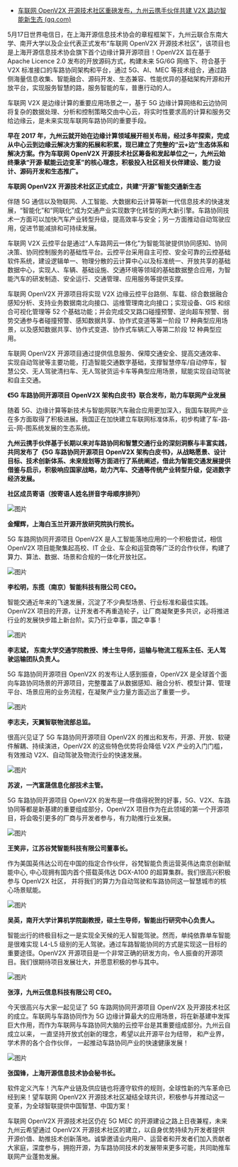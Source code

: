 - [车联网 OpenV2X 开源技术社区重磅发布，九州云携手伙伴共建 V2X 路边智能新生态 (qq.com)](https://mp.weixin.qq.com/s/gSN6ZPaATPS0PUdoq2O7UQ)

5月17日世界电信日，在上海开源信息技术协会的章程框架下，九州云联合东南大学、南开大学以及企业代表正式发布“车联网 OpenV2X 开源技术社区”，该项目也是上海开源信息技术协会旗下首个边缘计算开源项目！OpenV2X 旨在基于 Apache Licence 2.0 发布的开放源码方式，构建未来 5G/6G 网络下、符合基于 V2X 标准接口的车路协同架构和平台，通过 5G、AI、MEC 等技术组合，通过路侧海量信息收集、智能融合、源码开发、生态兼容、性能优异的基础架构开源和开放平台，实现服务智慧的路，服务智能的车，普惠行动的人。

车联网 V2X 是边缘计算的重要应用场景之一，基于 5G 边缘计算网络和云边协同将复杂的数据处理、分析和控制策略交由中心云，将实时性要求高的计算和服务交给边缘云，是未来实现车联网车路协同的重要手段。

**早在 2017 年，九州云就开始在边缘计算领域展开相关布局，经过多年探索，完成从中心云到边缘云解决方案的拓展和积累，现已建立了完整的“云+边”生态体系和解决方案。作为车联网 OpenV2X 开源技术社区筹备和发起单位之一，九州云始终秉承“开源·赋能云边变革”的核心理念，积极投入社区相关伙伴建设、能力设计、源码开发和生态推广。**

**车联网 OpenV2X 开源技术社区正式成立，共建“开源”智能交通新生态**

伴随 5G 通信以及物联网、人工智能、大数据和云计算等新一代信息技术的快速发展，“智能化”和“网联化”成为交通产业实现数字化转型的两大新引擎。车路协同技术一方面可以加快汽车产业转型升级，提高效率与安全；另一方面推动自动驾驶应用，促进节能减排和可持续发展。

车联网 V2X 云控平台是通过“人车路网云一体化”为智能驾驶提供协同感知、协同决策、协同控制服务的基础性平台。云控平台采用自主可控、安全可靠的云控基础软件系统，建设逻辑单一、物理分散的云计算中心以及标准统一、开放共享的基础数据中心，实现人、车辆、基础设施、交通环境等领域的基础数据整合应用，为智能汽车的研发制造、安全运行、交通管理、应用服务等提供支撑。

车联网 OpenV2X 开源项目将实现 V2X 边缘云控平台路侧、车载、综合数据融合感知分析、支持业务数据南北向接口、运维管理南北向接口；实现设备、GIS 和综合可视化管理等 52 个基础功能；并会完成交叉路口碰撞预警、逆向超车预警、弱势交通参与者碰撞预警、感知数据共享、协作式变道等第一阶段 17 种典型应用场景，以及感知数据共享、协作式变道、协作式车辆汇入等第二阶段 12 种典型应用。

车联网 OpenV2X 开源项目通过提供信息服务、保障交通安全、提高交通效率、实现自动驾驶等主要功能，打造智能交通数字基础，支撑智慧停车/自动停车，智慧公交、无人驾驶清扫车、无人驾驶货运卡车等典型应用场景，赋能实现自动驾驶和自主交通。

**《5G 车路协同开源项目 OpenV2X 架构白皮书》联合发布，助力车联网产业发展**

随着 5G、边缘计算等新技术与智能网联汽车融合应用更加深入，我国车联网产业在多方面取得了积极进展。我国正在加快建立车联网标准体系，初步构建了车-路-云-网-图系统发展的生态系统。

**九州云携手伙伴基于长期以来对车路协同和智慧交通行业的深刻洞察与丰富实践，共同发布了《5G 车路协同开源项目 OpenV2X 架构白皮书》，从战略愿景、设计目标、技术创新体系、未来规划等方面进行了系统阐述，借此为智能交通发展提供借鉴与启示，积极响应国家战略，助力汽车、交通等传统产业转型升级，促进数字经济发展。**

**社区成员寄语（按寄语人姓名拼音字母顺序排列）**





![图片](https://mmbiz.qpic.cn/sz_mmbiz_png/Hl54p4MexNfoiahtcanI6XoOedpPGegSiaibYosuQ8Bavt8c9mjfwJGicBjk2f4QDAIq34SaOyO91ZD9nfbRvVgHrA/640?wx_fmt=png&wxfrom=5&wx_lazy=1&wx_co=1)

**金耀辉，上海白玉兰开源开放研究院执行院长。**

5G 车路网协同开源项目 OpenV2X 是人工智能落地应用的一个积极尝试，相信 OpenV2X 项目能聚集起高校、IT 企业、车企和运营商等广泛的合作伙伴，构建了算力、算法、数据、场景和合规的一体化开放社区。

![图片](https://mmbiz.qpic.cn/sz_mmbiz_png/Hl54p4MexNfoiahtcanI6XoOedpPGegSiaqGhnLVibf9vRfGVpu3Dy0YTb8VExTVI1yNBq5BNhDne7ictr9wrucdPg/640?wx_fmt=png&wxfrom=5&wx_lazy=1&wx_co=1)

**李松明，东揽（南京）智能科技有限公司 CEO。**

智能交通近年来的飞速发展，沉淀了不少典型场景、行业标准和最佳实践。OpenV2X 项目的开源，让开发者不再重造轮子，让厂商凝聚更多共识，必将推进行业的发展快步踏上新台阶。实乃行业幸事，国之幸事！



![图片](https://mmbiz.qpic.cn/sz_mmbiz_png/Hl54p4MexNfoiahtcanI6XoOedpPGegSiatWiaroFd9mWWYyN5ExDfiaEfWEYkrhr9jWIiaEedADuflcIvUEaPO8gaA/640?wx_fmt=png&wxfrom=5&wx_lazy=1&wx_co=1)

**李志斌， 东南大学交通学院教授、博士生导师，运输与物流工程系主任、无人驾驶运输团队负责人。**

5G 车路协同开源项目 OpenV2X 的发布让人感到振奋，OpenV2X 是全球首个面向车路协同场景的开源项目，完整覆盖了从数据感知、融合分析、模型计算、管理平台、场景应用的业务流程，在凝聚产业力量方面迈出了重要一步。

![图片](https://mmbiz.qpic.cn/sz_mmbiz_png/Hl54p4MexNfoiahtcanI6XoOedpPGegSiasjibV7LYKcVfRPk8j3tn39icySDcLd2wQ8QxxL6uiaCcJhuyTRySmDZAQ/640?wx_fmt=png&wxfrom=5&wx_lazy=1&wx_co=1)

**李志夫，天翼智联物流部总监。**

很高兴见证了 5G 车路协同开源项目 OpenV2X 的推出和发布，开源、开放、软硬件解耦、持续演进，OpenV2X 的这些特色优势将会降低 V2X 产业的入门门槛，有效推动 V2X、自动驾驶及物流行业的快速发展。

![图片](https://mmbiz.qpic.cn/sz_mmbiz_png/Hl54p4MexNfoiahtcanI6XoOedpPGegSiaDLAHdJPIp11p9EtibaicqSHpszYy4iaNgiaVzYbeSjqSnatSFYAnGzJ9FQ/640?wx_fmt=png&wxfrom=5&wx_lazy=1&wx_co=1)



**苏波，一汽富晟信息化部技术主管。**

5G 车路协同开源项目 OpenV2X 的发布是一件值得祝贺的好事，5G、V2X、车路协同等都是新基建的重要组成部分，OpenV2X 项目作为在此领域的第一个开源项目，将会吸引更多的厂商与开发者参与，有力助推行业发展。



![图片](https://mmbiz.qpic.cn/sz_mmbiz_jpg/Hl54p4MexNfoiahtcanI6XoOedpPGegSia7qCicdUdkpeZkrl1UtQ0Wf8fUeSfJyY9mrQY7n9NB7gzHjo8JyZKZAQ/640?wx_fmt=jpeg&wxfrom=5&wx_lazy=1&wx_co=1)

**王笑非，江苏谷梵智能科技有限公司董事长。**

作为美国英伟达公司在中国的指定合作伙伴，谷梵智能负责运营英伟达南京创新赋能中心,  中心现拥有国内首个搭载英伟达 DGX-A100 的超算集群。我们很高兴积极参与 OpenV2X 社区， 并将我们的算力为自动驾驶和车路协同这一智慧城市的核心场景赋能。

![图片](https://mmbiz.qpic.cn/sz_mmbiz_png/Hl54p4MexNfoiahtcanI6XoOedpPGegSiaG4nu6c4vdjfK1LYHMibicOWah4jEbhDx7EOmnHwhAx9ibdkCXuqpjrz0g/640?wx_fmt=png&wxfrom=5&wx_lazy=1&wx_co=1)



**吴英，南开大学计算机学院副教授，硕士生导师，智能出行研究中心负责人。**

智能出行的终极目标之一是实现全天候的无人智能驾驶。然而，单纯依靠单车智能是很难实现 L4-L5 级别的无人驾驶。通过车路智能协同的方式是实现这一目标的重要途径。OpenV2X 开源项目是一个非常正确的研发方向，令人振奋的开源项目。我们很期待项目发展壮大，并愿意积极的参与其中。



![图片](https://mmbiz.qpic.cn/sz_mmbiz_png/Hl54p4MexNfoiahtcanI6XoOedpPGegSiakL6QMRrFjicSyMl5XFF3qpDSXyUqM2QwQtLXbrs07iaf3ziaBH84KkIfQ/640?wx_fmt=png&wxfrom=5&wx_lazy=1&wx_co=1)

**张淳，九州云信息科技有限公司 CEO。**

今天很高兴与大家一起见证了 5G 车路网协同开源项目 OpenV2X 及开源技术社区的成立。车联网与车路协同作为 5G 边缘计算最大的应用场景，将在新基建中发挥巨大作用，而作为车联网与车路协同大脑的云控平台是其重要组成部分。九州云自成立以来， 一直坚持开放式创新的理念，希望以此开源平台为纽带， 和产业界， 学术界的各个合作伙伴， 一起推动车路协同产业的快速健康发展！

![图片](https://mmbiz.qpic.cn/sz_mmbiz_jpg/Hl54p4MexNfoiahtcanI6XoOedpPGegSiabbPEUerECKKha0I7EhORQQIOQcQ4UGrkuicNapaFSW8bAjMeZibNG1QA/640?wx_fmt=jpeg&wxfrom=5&wx_lazy=1&wx_co=1)



**张国锋，上海开源信息技术协会秘书长。**

软件定义汽车！汽车产业链及供应链也将遵守软件的规则，全球性新的汽车革命已经到来！望车联网 OpenV2X 开源技术社区凝结全球共识，积极参与并推动这一变革，为全球智联提供中国智慧、中国方案！

车联网 OpenV2X 开源技术社区仍在 5G MEC 的开源建设之路上日夜兼程，未来九州云希望通过 OpenV2X 开源技术社区的建立，以自身优势持续为开发者提供开源价值、助推技术创新落地。诚挚邀请业内用户、运营者和开发者们加入贡献者大家庭，深度参与，拥抱开源，为车路协同技术的发展带来更多可能，共同助推车联网产业蓬勃发展。